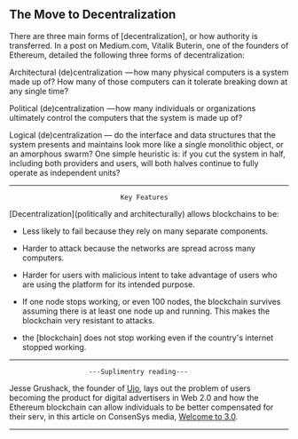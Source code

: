 ## The Move to Decentralization

There are three main forms of [decentralization], or how authority is transferred. In a post on Medium.com, Vitalik Buterin, one of the founders of Ethereum, detailed the following three forms of decentralization:

Architectural (de)centralization  — how many physical computers is a system made up of? How many of those computers can it tolerate breaking down at any single time?

Political (de)centralization  — how many individuals or organizations ultimately control the computers that the system is made up of?

Logical (de)centralization — do the interface and data structures that the system presents and maintains look more like a single monolithic object, or an amorphous swarm? One simple heuristic is: if you cut the system in half, including both providers and users, will both halves continue to fully operate as independent units?

-------------------------------------------------
						
					          	Key Features 
[Decentralization](politically and architecturally) allows blockchains to be:

-   Less likely to fail because they rely on many separate components.
    
-   Harder to attack because the networks are spread across many computers.
    
-   Harder for users with malicious intent to take advantage of users who are using the platform for its intended purpose.
- If one node stops working, or even 100 nodes, the blockchain survives assuming there is at least one node up and running. This makes the blockchain very resistant to attacks.
- the [blockchain] does not stop working even if the country's internet stopped working.

---

						---Suplimentry reading---

Jesse Grushack, the founder of [Ujo](https://ujomusic.com/), lays out the problem of users becoming the product for digital advertisers in Web 2.0 and how the Ethereum blockchain can allow individuals to be better compensated for their serv, in this article on ConsenSys media, [Welcome to 3.0](https://medium.com/@ConsenSys/welcome-to-3-0-f4552fb02302). 

---
